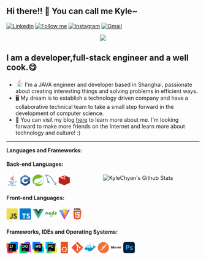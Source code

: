 ## Hi there!! 👋 You can call me Kyle~ 


[![Linkedin](https://img.shields.io/badge/-LinkedIn-blue?style=flat&logo=Linkedin&logoColor=white)](https://www.linkedin.com/in/leandra-silva-831b891ab/)
[<img src="https://img.shields.io/github/followers/LeandraOliveiraS?label=follow&style=social" height="22" title="Follow me" />](https://github.com/KyleChyan) 
[![Instagram](https://img.shields.io/badge/-Instagram-c13584?style=flat&labelColor=c13584&logo=instagram&logoColor=white)](https://www.instagram.com/_leandra.oliveiras)
[![Gmail](https://img.shields.io/badge/-Gmail-c14438?style=flat&logo=Gmail&logoColor=white)](mailto:mzwjojo@gmail.com)

<p align="center"><img src="https://i.imgur.com/A6bWGFl.gif"/></p>

## I am a developer,full-stack engineer and a well cook.😋
- <img height="20" alt="spring" src="https://raw.githubusercontent.com/devicons/devicon/master/icons/java/java-original.svg"> I'm a JAVA engineer and developer based in Shanghai, passionate about creating interesting things and solving problems in efficient ways.
- 🖥️ My dream is to establish a technology driven company and have a collaborative technical team to take a small step forward in the development of computer science.
- 🍻 You can visit my blog [here](https://github.com/KyleChyan) to learn more about me. I'm looking forward to make more friends on the Internet and learn more about technology and culture! :)

---

**Languages and Frameworks:**

#### Back-end Languages:

<!-- github-stats:start -->
<img width="50%" align="right" alt="KyleChyan's Github Stats" src="https://github-readme-stats.jha-vineet69.vercel.app/api?username=KyleChyan&hide=stars&show_icons=true&hide_border=false&theme=buefy" />
<!-- github-stats:end -->

<!-- Back-end languages:start -->

<code><img height="30" alt="spring" src="https://raw.githubusercontent.com/devicons/devicon/master/icons/java/java-original.svg"></code>
<code><img height="30" src="https://raw.githubusercontent.com/github/explore/80688e429a7d4ef2fca1e82350fe8e3517d3494d/topics/cpp/cpp.png"></code>
<code><img height="30" alt="spring" src="https://raw.githubusercontent.com/devicons/devicon/master/icons/spring/spring-original.svg"></code>
<code><img height="30" alt="mysql" src="https://raw.githubusercontent.com/devicons/devicon/master/icons/mysql/mysql-original.svg"></code>
<code><img height="30" alt="redis" src="https://raw.githubusercontent.com/devicons/devicon/master/icons/redis/redis-original.svg"></code>


<!-- Back-end languages:end -->
<!-- Front-endlanguages:start -->
#### Front-end Languages:
<code><img height="30" alt="javascript" src="https://raw.githubusercontent.com/devicons/devicon/master/icons/javascript/javascript-original.svg"></code>
<code><img height="30" alt="typescript" src="https://raw.githubusercontent.com/devicons/devicon/master/icons/typescript/typescript-original.svg"></code>
<code><img height="30" alt="vuejs" src="https://raw.githubusercontent.com/devicons/devicon/master/icons/vuejs/vuejs-original.svg"></code>
<code><img height="30" alt="nodejs" src="https://raw.githubusercontent.com/devicons/devicon/master/icons/nodejs/nodejs-plain-wordmark.svg"></code>
<code><img height="30" alt="vitejs" src="https://raw.githubusercontent.com/devicons/devicon/master/icons/vitejs/vitejs-original.svg"></code>
<code><img height="30" alt="html5" src="https://raw.githubusercontent.com/devicons/devicon/master/icons/html5/html5-original-wordmark.svg"></code>
<!-- Front-endlanguages:end -->

#### Frameworks, IDEs and Operating Systems:

<!-- tools:start -->
<code><img height="30" alt="intellij" src="https://raw.githubusercontent.com/devicons/devicon/master/icons/intellij/intellij-original.svg"></code>
<code><img height="30" alt="datagrip" src="https://raw.githubusercontent.com/devicons/devicon/master/icons/datagrip/datagrip-original.svg"></code>
<code><img height="30" alt="webstorm" src="https://raw.githubusercontent.com/devicons/devicon/master/icons/webstorm/webstorm-original.svg"></code>
<code><img height="30" alt="pycharm" src="https://raw.githubusercontent.com/devicons/devicon/master/icons/pycharm/pycharm-original.svg"></code>
<code><img height="30" alt="ubuntu" src="https://raw.githubusercontent.com/devicons/devicon/master/icons/ubuntu/ubuntu-original.svg"></code>
<code><img height="30" alt="git" src="https://raw.githubusercontent.com/devicons/devicon/master/icons/git/git-original.svg"></code>
<code><img height="30" alt="docker" src="https://raw.githubusercontent.com/devicons/devicon/master/icons/docker/docker-plain.svg"></code>
<code><img height="30" alt="postman" src="https://raw.githubusercontent.com/devicons/devicon/master/icons/postman/postman-original.svg"></code>
<code><img height="30" alt="maven" src="https://raw.githubusercontent.com/devicons/devicon/master/icons/maven/maven-original-wordmark.svg"></code>
<code><img height="30" alt="photoshop" src="https://raw.githubusercontent.com/devicons/devicon/master/icons/photoshop/photoshop-original.svg"></code>

<!-- tools:end -->






<!--
**KyleChyan/KyleChyan** is a ✨ _special_ ✨ repository because its `README.md` (this file) appears on your GitHub profile.

Here are some ideas to get you started:

- 🔭 I’m currently working on ...
- 🌱 I’m currently learning ...
- 👯 I’m looking to collaborate on ...
- 🤔 I’m looking for help with ...
- 💬 Ask me about ...
- 📫 How to reach me: ...
- 😄 Pronouns: ...
- ⚡ Fun fact: ...
-->
